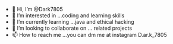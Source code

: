 - 👋 Hi, I’m @Dark7805
- 👀 I’m interested in ...coding and learning skills
- 🌱 I’m currently learning ...java and ethical hacking
- 💞️ I’m looking to collaborate on ... related projects
- 📫 How to reach me ...you can dm me at instagram D.ar.k_7805

<!---
Dark7805/Dark7805 is a ✨ special ✨ repository because its `README.md` (this file) appears on your GitHub profile.
You can click the Preview link to take a look at your changes.
--->

